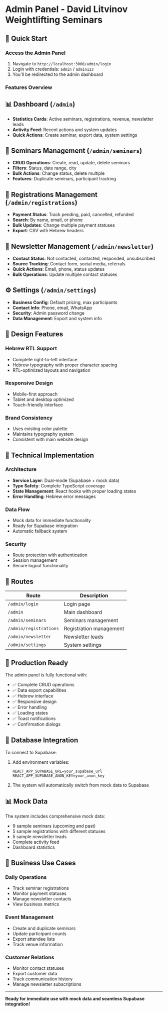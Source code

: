 # Admin Panel - David Litvinov Weightlifting Seminars

## 🚀 Quick Start

### Access the Admin Panel
1. Navigate to `http://localhost:3000/admin/login`
2. Login with credentials: `admin` / `admin123`
3. You'll be redirected to the admin dashboard

### Features Overview

## 📊 Dashboard (`/admin`)
- **Statistics Cards**: Active seminars, registrations, revenue, newsletter leads
- **Activity Feed**: Recent actions and system updates
- **Quick Actions**: Create seminar, export data, system settings

## 📅 Seminars Management (`/admin/seminars`)
- **CRUD Operations**: Create, read, update, delete seminars
- **Filters**: Status, date range, city
- **Bulk Actions**: Change status, delete multiple
- **Features**: Duplicate seminars, participant tracking

## 👥 Registrations Management (`/admin/registrations`)
- **Payment Status**: Track pending, paid, cancelled, refunded
- **Search**: By name, email, or phone
- **Bulk Updates**: Change multiple payment statuses
- **Export**: CSV with Hebrew headers

## 📧 Newsletter Management (`/admin/newsletter`)
- **Contact Status**: Not contacted, contacted, responded, unsubscribed
- **Source Tracking**: Contact form, social media, referrals
- **Quick Actions**: Email, phone, status updates
- **Bulk Operations**: Update multiple contact statuses

## ⚙️ Settings (`/admin/settings`)
- **Business Config**: Default pricing, max participants
- **Contact Info**: Phone, email, WhatsApp
- **Security**: Admin password change
- **Data Management**: Export and system info

## 🎨 Design Features

### Hebrew RTL Support
- Complete right-to-left interface
- Hebrew typography with proper character spacing
- RTL-optimized layouts and navigation

### Responsive Design
- Mobile-first approach
- Tablet and desktop optimized
- Touch-friendly interface

### Brand Consistency
- Uses existing color palette
- Maintains typography system
- Consistent with main website design

## 🔧 Technical Implementation

### Architecture
- **Service Layer**: Dual-mode (Supabase + mock data)
- **Type Safety**: Complete TypeScript coverage
- **State Management**: React hooks with proper loading states
- **Error Handling**: Hebrew error messages

### Data Flow
- Mock data for immediate functionality
- Ready for Supabase integration
- Automatic fallback system

### Security
- Route protection with authentication
- Session management
- Secure logout functionality

## 📱 Routes

| Route | Description |
|-------|-------------|
| `/admin/login` | Login page |
| `/admin` | Main dashboard |
| `/admin/seminars` | Seminars management |
| `/admin/registrations` | Registration management |
| `/admin/newsletter` | Newsletter leads |
| `/admin/settings` | System settings |

## 🚀 Production Ready

The admin panel is fully functional with:
- ✅ Complete CRUD operations
- ✅ Data export capabilities
- ✅ Hebrew interface
- ✅ Responsive design
- ✅ Error handling
- ✅ Loading states
- ✅ Toast notifications
- ✅ Confirmation dialogs

## 🔄 Database Integration

To connect to Supabase:
1. Add environment variables:
   ```
   REACT_APP_SUPABASE_URL=your_supabase_url
   REACT_APP_SUPABASE_ANON_KEY=your_anon_key
   ```
2. The system will automatically switch from mock data to Supabase

## 📊 Mock Data

The system includes comprehensive mock data:
- 9 sample seminars (upcoming and past)
- 5 sample registrations with different statuses
- 5 sample newsletter leads
- Complete activity feed
- Dashboard statistics

## 🎯 Business Use Cases

### Daily Operations
- Track seminar registrations
- Monitor payment statuses
- Manage newsletter contacts
- View business metrics

### Event Management
- Create and duplicate seminars
- Update participant counts
- Export attendee lists
- Track venue information

### Customer Relations
- Monitor contact statuses
- Export customer data
- Track communication history
- Manage newsletter subscriptions

---

**Ready for immediate use with mock data and seamless Supabase integration!**